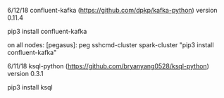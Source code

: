 6/12/18
confluent-kafka (https://github.com/dpkp/kafka-python)
version 0.11.4

pip3 install confluent-kafka

on all nodes:
[pegasus]: peg sshcmd-cluster spark-cluster "pip3 install confluent-kafka"



6/11/18
ksql-python (https://github.com/bryanyang0528/ksql-python)
version 0.3.1

pip3 install ksql
